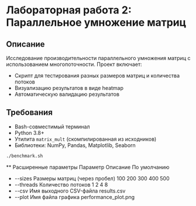 # Лабораторная работа 2: Параллельное умножение матриц

## Описание
Исследование производительности параллельного умножения матриц с использованием многопоточности. Проект включает:
- Скрипт для тестирования разных размеров матриц и количества потоков
- Визуализацию результатов в виде heatmap
- Автоматическую валидацию результатов

## Требования
- Bash-совместимый терминал
- Python 3.8+
- Утилита `matrix_mult` (скомпилированная из исходников)
- Библиотеки: NumPy, Pandas, Matplotlib, Seaborn


```bash
./benchmark.sh
```

** Расширенные параметры
  Параметр	Описание	По умолчанию
- --sizes	Размеры матриц (через пробел)	100 200 300 400 500
- --threads	Количество потоков	1 2 4 8
- --csv	Имя выходного CSV-файла	results.csv
- --plot	Имя файла графика	performance_plot.png
